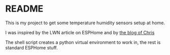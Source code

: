 # README

This is my project to get some temperature humidity sensors setup at home.

I was inspired by the LWN article on ESPHome and by [the blog of Chris](https://blog.christophersmart.com/2020/03/31/defining-home-automation-devices-in-yaml-with-esphome-and-home-assistant-no-programming-required/)

The shell script creates a python virtual environment to work in, the rest is standard ESPHome stuff.

